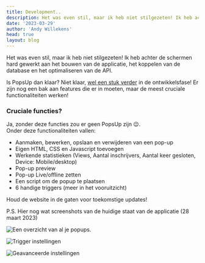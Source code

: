 ```yaml
---
title: Development..
description: Het was even stil, maar ik heb niet stilgezeten! Ik heb achter de schermen hard gewerkt aan het bouwen van de applicatie, het koppelen van de database en het optimaliseren van de API.
date: '2023-03-29'
author: 'Andy Willekens'
head: true
layout: blog
---
```


Het was even stil, maar ik heb niet stilgezeten! Ik heb achter de schermen hard gewerkt aan het bouwen van de applicatie, het koppelen van de database en het optimaliseren van de API.

Is PopsUp dan klaar? Niet klaar, [wel een stuk verder](/blog/grote-update) in de ontwikkelsfase! Er zijn nog een bak aan features die er in moeten, maar de meest cruciale functionaliteiten werken!

### Cruciale functies?

Ja, zonder deze functies zou er geen PopsUp zijn 😉.\
Onder deze functionaliteiten vallen:

- Aanmaken, bewerken, opslaan en verwijderen van een pop-up
- Eigen HTML, CSS en Javascript toevoegen
- Werkende statistieken (Views, Aantal inschrijvers, Aantal keer gesloten, Device: Mobile/desktop)
- Pop-up preview
- Pop-up Live/offline zetten
- Een script om de popup te plaatsen
- 6 handige triggers (meer in het vooruitzicht)

Houd de website in de gaten voor toekomstige updates!

P.S. Hier nog wat screenshots van de huidige staat van de applicatie (28 maart 2023)

![Een overzicht van al je popups.](/assets/images/blog/development_1.jpg)

![Trigger instellingen](/assets/images/blog/development_2.jpg)

![Geavanceerde instellingen](/assets/images/blog/development_3.jpg)
